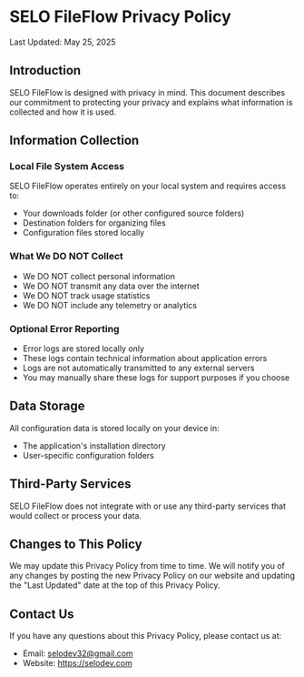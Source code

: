 # SELO FileFlow Privacy Policy

Last Updated: May 25, 2025

## Introduction

SELO FileFlow is designed with privacy in mind. This document describes our commitment to protecting your privacy and explains what information is collected and how it is used.

## Information Collection

### Local File System Access

SELO FileFlow operates entirely on your local system and requires access to:

- Your downloads folder (or other configured source folders)
- Destination folders for organizing files
- Configuration files stored locally

### What We DO NOT Collect

- We DO NOT collect personal information
- We DO NOT transmit any data over the internet
- We DO NOT track usage statistics
- We DO NOT include any telemetry or analytics

### Optional Error Reporting

- Error logs are stored locally only
- These logs contain technical information about application errors
- Logs are not automatically transmitted to any external servers
- You may manually share these logs for support purposes if you choose

## Data Storage

All configuration data is stored locally on your device in:

- The application's installation directory
- User-specific configuration folders

## Third-Party Services

SELO FileFlow does not integrate with or use any third-party services that would collect or process your data.

## Changes to This Policy

We may update this Privacy Policy from time to time. We will notify you of any changes by posting the new Privacy Policy on our website and updating the "Last Updated" date at the top of this Privacy Policy.

## Contact Us

If you have any questions about this Privacy Policy, please contact us at:

- Email: selodev32@gmail.com
- Website: https://selodev.com
